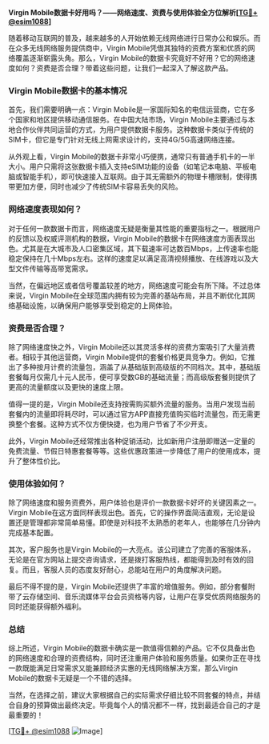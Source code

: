 **Virgin Mobile数据卡好用吗？——网络速度、资费与使用体验全方位解析[[TG💪+ @esim1088](https://t.me/s/esim1088)]**

随着移动互联网的普及，越来越多的人开始依赖无线网络进行日常办公和娱乐。而在众多无线网络服务提供商中，Virgin Mobile凭借其独特的资费方案和优质的网络覆盖逐渐崭露头角。那么，Virgin Mobile的数据卡究竟好不好用？它的网络速度如何？资费是否合理？带着这些问题，让我们一起深入了解这款产品。

### Virgin Mobile数据卡的基本情况

首先，我们需要明确一点：Virgin Mobile是一家国际知名的电信运营商，它在多个国家和地区提供移动通信服务。在中国大陆市场，Virgin Mobile主要通过与本地合作伙伴共同运营的方式，为用户提供数据卡服务。这种数据卡类似于传统的SIM卡，但它是专门针对无线上网需求设计的，支持4G/5G高速网络连接。

从外观上看，Virgin Mobile的数据卡非常小巧便携，通常只有普通手机卡的一半大小。用户只需将这张数据卡插入支持eSIM功能的设备（如笔记本电脑、平板电脑或智能手机），即可快速接入互联网。由于其无需额外的物理卡槽限制，使得携带更加方便，同时也减少了传统SIM卡容易丢失的风险。

### 网络速度表现如何？

对于任何一款数据卡而言，网络速度无疑是衡量其性能的重要指标之一。根据用户的反馈以及权威评测机构的数据，Virgin Mobile的数据卡在网络速度方面表现出色。尤其是在大城市及人口密集区域，其下载速率可达数百Mbps，上传速率也能稳定保持在几十Mbps左右。这样的速度足以满足高清视频播放、在线游戏以及大型文件传输等高带宽需求。

当然，在偏远地区或者信号覆盖较差的地方，网络速度可能会有所下降。不过总体来说，Virgin Mobile在全球范围内拥有较为完善的基站布局，并且不断优化其网络基础设施，以确保用户能够享受到稳定的上网体验。

### 资费是否合理？

除了网络速度快之外，Virgin Mobile还以其灵活多样的资费方案吸引了大量消费者。相较于其他运营商，Virgin Mobile提供的套餐价格更具竞争力。例如，它推出了多种按月计费的流量包，涵盖了从基础版到高级版的不同档次。其中，基础版套餐每月仅需几十元人民币，便可享受数GB的基础流量；而高级版套餐则提供了更高的流量额度以及更快的速度上限。

值得一提的是，Virgin Mobile还支持按需购买额外流量的服务。当用户发现当前套餐内的流量即将耗尽时，可以通过官方APP直接充值购买临时流量包，而无需更换整个套餐。这种方式不仅方便快捷，也为用户节省了不少开支。

此外，Virgin Mobile还经常推出各种促销活动，比如新用户注册即赠送一定量的免费流量、节假日特惠套餐等等。这些优惠政策进一步降低了用户的使用成本，提升了整体性价比。

### 使用体验如何？

除了网络速度和服务资费外，用户体验也是评价一款数据卡好坏的关键因素之一。Virgin Mobile在这方面同样表现出色。首先，它的操作界面简洁直观，无论是设置还是管理都非常简单易懂。即使是对科技不太熟悉的老年人，也能够在几分钟内完成基本配置。

其次，客户服务也是Virgin Mobile的一大亮点。该公司建立了完善的客服体系，无论是在官方网站上提交咨询请求，还是拨打客服热线，都能得到及时有效的回复。而且，客服人员的态度友好耐心，总能站在用户的角度解决问题。

最后不得不提的是，Virgin Mobile还提供了丰富的增值服务。例如，部分套餐附带了云存储空间、音乐流媒体平台会员资格等内容，让用户在享受优质网络服务的同时还能获得额外福利。

### 总结

综上所述，Virgin Mobile的数据卡确实是一款值得信赖的产品。它不仅具备出色的网络速度和合理的资费结构，同时还注重用户体验和服务质量。如果你正在寻找一款既能满足日常需求又能兼顾经济实惠的无线网络解决方案，那么Virgin Mobile的数据卡无疑是一个不错的选择。

当然，在选择之前，建议大家根据自己的实际需求仔细比较不同套餐的特点，并结合自身的预算做出最终决定。毕竟每个人的情况都不一样，找到最适合自己的才是最重要的！

[[TG💪+ @esim1088](https://t.me/s/esim1088) ![Image](https://i.postimg.cc/4NQfJmqS/Snipaste-2025-05-13-00-14-12.png)]